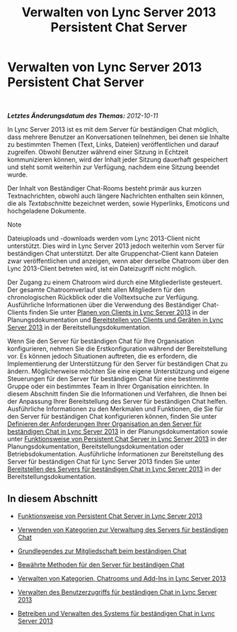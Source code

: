 ﻿---
title: Verwalten von Lync Server 2013 Persistent Chat Server
TOCTitle: Verwalten von Lync Server 2013 Persistent Chat Server
ms:assetid: 82befdc6-5d32-45f1-bfd7-aaedffed1ab8
ms:mtpsurl: https://technet.microsoft.com/de-de/library/Gg398657(v=OCS.15)
ms:contentKeyID: 49294594
ms.date: 05/19/2016
mtps_version: v=OCS.15
ms.translationtype: HT
---

# Verwalten von Lync Server 2013 Persistent Chat Server

 

_**Letztes Änderungsdatum des Themas:** 2012-10-11_

In Lync Server 2013 ist es mit dem Server für beständigen Chat möglich, dass mehrere Benutzer an Konversationen teilnehmen, bei denen sie Inhalte zu bestimmten Themen (Text, Links, Dateien) veröffentlichen und darauf zugreifen. Obwohl Benutzer während einer Sitzung in Echtzeit kommunizieren können, wird der Inhalt jeder Sitzung dauerhaft gespeichert und steht somit weiterhin zur Verfügung, nachdem eine Sitzung beendet wurde.

Der Inhalt von Beständiger Chat-Rooms besteht primär aus kurzen Textnachrichten, obwohl auch längere Nachrichten enthalten sein können, die als *Textabschnitte* bezeichnet werden, sowie Hyperlinks, Emoticons und hochgeladene Dokumente.


> [!NOTE]
> Dateiuploads und -downloads werden vom Lync 2013-Client nicht unterstützt. Dies wird in Lync Server 2013 jedoch weiterhin vom Server für beständigen Chat unterstützt. Der alte Gruppenchat-Client kann Dateien zwar veröffentlichen und anzeigen, wenn aber derselbe Chatroom über den Lync 2013-Client betreten wird, ist ein Dateizugriff nicht möglich.



Der Zugang zu einem Chatroom wird durch eine Mitgliederliste gesteuert. Der gesamte Chatroomverlauf steht allen Mitgliedern für den chronologischen Rückblick oder die Volltextsuche zur Verfügung. Ausführliche Informationen über die Verwendung des Beständiger Chat-Clients finden Sie unter [Planen von Clients in Lync Server 2013](lync-server-2013-planning-for-clients.md) in der Planungsdokumentation und [Bereitstellen von Clients und Geräten in Lync Server 2013](lync-server-2013-deploying-clients-and-devices.md) in der Bereitstellungsdokumentation.

Wenn Sie den Server für beständigen Chat für Ihre Organisation konfigurieren, nehmen Sie die Erstkonfiguration während der Bereitstellung vor. Es können jedoch Situationen auftreten, die es erfordern, die Implementierung der Unterstützung für den Server für beständigen Chat zu ändern. Möglicherweise möchten Sie eine eigene Unterstützung und eigene Steuerungen für den Server für beständigen Chat für eine bestimmte Gruppe oder ein bestimmtes Team in Ihrer Organisation einrichten. In diesem Abschnitt finden Sie die Informationen und Verfahren, die Ihnen bei der Anpassung Ihrer Bereitstellung des Server für beständigen Chat helfen. Ausführliche Informationen zu den Merkmalen und Funktionen, die Sie für den Server für beständigen Chat konfigurieren können, finden Sie unter [Definieren der Anforderungen Ihrer Organisation an den Server für beständigen Chat in Lync Server 2013](lync-server-2013-defining-your-requirements-for-persistent-chat-server.md) in der Planungsdokumentation sowie unter [Funktionsweise von Persistent Chat Server in Lync Server 2013](lync-server-2013-how-persistent-chat-server-works.md) in der Planungsdokumentation, Bereitstellungsdokumentation oder Betriebsdokumentation. Ausführliche Informationen zur Bereitstellung des Server für beständigen Chat für Lync Server 2013 finden Sie unter [Bereitstellen des Servers für beständigen Chat in Lync Server 2013](lync-server-2013-deploying-persistent-chat-server.md) in der Bereitstellungsdokumentation.

## In diesem Abschnitt

  - [Funktionsweise von Persistent Chat Server in Lync Server 2013](lync-server-2013-how-persistent-chat-server-works.md)

  - [Verwenden von Kategorien zur Verwaltung des Servers für beständigen Chat](using-categories-to-administer-persistent-chat-server.md)

  - [Grundlegendes zur Mitgliedschaft beim beständigen Chat](understanding-persistent-chat-membership.md)

  - [Bewährte Methoden für den Server für beständigen Chat](persistent-chat-server-best-practices.md)

  - [Verwalten von Kategorien, Chatrooms und Add-Ins in Lync Server 2013](lync-server-2013-managing-categories-rooms-and-add-ins.md)

  - [Verwalten des Benutzerzugriffs für beständigen Chat in Lync Server 2013](lync-server-2013-managing-persistent-chat-user-access.md)

  - [Betreiben und Verwalten des Systems für beständigen Chat in Lync Server 2013](lync-server-2013-operating-and-maintaining-the-persistent-chat-system.md)

